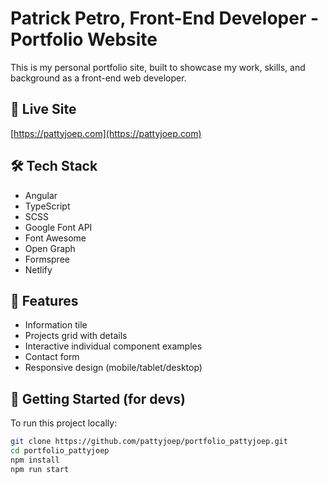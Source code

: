# Patrick Petro, Front-End Developer - Portfolio Website

This is my personal portfolio site, built to showcase my work, skills, and background as a front-end web developer.

## 🔗 Live Site

[https://pattyjoep.com](https://pattyjoep.com)

## 🛠️ Tech Stack

- Angular 
- TypeScript
- SCSS
- Google Font API
- Font Awesome
- Open Graph
- Formspree
- Netlify

## 📸 Features

- Information tile
- Projects grid with details
- Interactive individual component examples
- Contact form
- Responsive design (mobile/tablet/desktop)

## 🚀 Getting Started (for devs)

To run this project locally:

```bash
git clone https://github.com/pattyjoep/portfolio_pattyjoep.git
cd portfolio_pattyjoep
npm install
npm run start